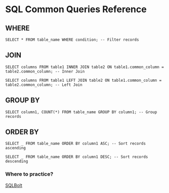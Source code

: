 # SQL Common Queries Reference

## WHERE

`SELECT * FROM table_name WHERE condition; -- Filter records`

## JOIN

`SELECT columns FROM table1 INNER JOIN table2 ON table1.common_column = table2.common_column; -- Inner Join`

`SELECT columns FROM table1 LEFT JOIN table2 ON table1.common_column = table2.common_column; -- Left Join`

## GROUP BY

`SELECT column1, COUNT(*) FROM table_name GROUP BY column1; -- Group records`

## ORDER BY

`SELECT _ FROM table_name ORDER BY column1 ASC; -- Sort records ascending`

`SELECT _ FROM table_name ORDER BY column1 DESC; -- Sort records descending`

### Where to practice?

[SQLBolt](https://sqlbolt.com/)

